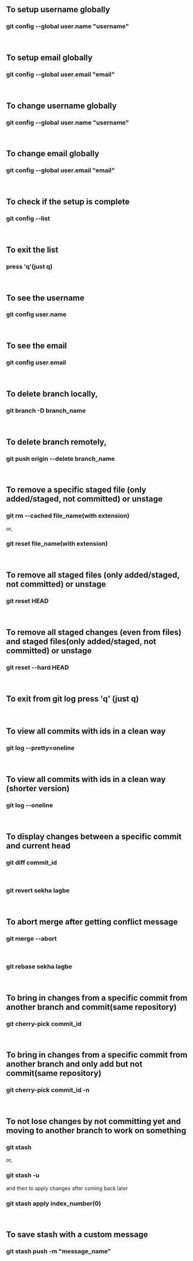 ## To setup username globally
### git config --global user.name "username"

<br>

## To setup email globally
### git config --global user.email "email"

<br>

## To change username globally
### git config --global user.name "username"

<br>

## To change email globally
### git config --global user.email "email"

<br>

## To check if the setup is complete
### git config --list

<br>

## To exit the list 
### press 'q'(just q)

<br>

## To see the username
### git config user.name

<br>

## To see the email
### git config user.email

<br>

## To delete branch locally,
### git branch -D branch_name

<br>

## To delete branch remotely,
### git push origin --delete branch_name

<br>

## To remove a specific staged file (only added/staged, not committed) or unstage
### git rm --cached file_name(with extension) <br>
or, <br>
### git reset file_name(with extension)

<br>

## To remove all staged files (only added/staged, not committed) or unstage
### git reset HEAD

<br>

## To remove all staged changes (even from files) and staged files(only added/staged, not committed) or unstage
### git reset --hard HEAD

<br>

## To exit from git log press 'q' (just q)

<br>

## To view all commits with ids in a clean way 
### git log --pretty=oneline

<br>

## To view all commits with ids in a clean way (shorter version)
### git log --oneline

<br>

## To display changes between a specific commit and current head
### git diff commit_id
 
<br> 

### git revert sekha lagbe

<br>

## To abort merge after getting conflict message
### git merge --abort

<br>

### git rebase sekha lagbe

<br>

## To bring in changes from a specific commit from another branch and commit(same repository)
### git cherry-pick commit_id

<br>

## To bring in changes from a specific commit from another branch and only add but not commit(same repository)
### git cherry-pick commit_id -n

<br>

## To not lose changes by not committing yet and moving to another branch to work on something
### git stash <br>
or, <br> 
### git stash -u <br>
and then to apply changes after coming back later <br>
### git stash apply index_number(0)

<br>

## To save stash with a custom message
### git stash push -m "message_name"


